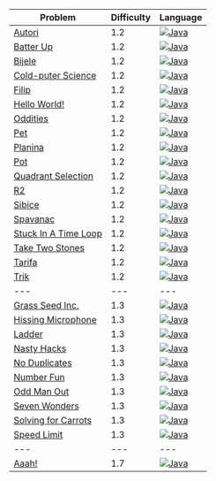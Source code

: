 | Problem                                                                  | Difficulty | Language                                                                                                  |
| ---                                                                      | ---        | ---                                                                                                       |
| [Autori](https://open.kattis.com/problems/autori)                        | 1.2        | [![Java](https://www.google.com/s2/favicons?domain=java.coma)](../master/Java/1.2/Autori.java)            |
| [Batter Up](https://open.kattis.com/problems/batterup)                   | 1.2        | [![Java](https://www.google.com/s2/favicons?domain=java.coma)](../master/Java/1.2/BatterUp.java)          |
| [Bijele](https://open.kattis.com/problems/bijele)                        | 1.2        | [![Java](https://www.google.com/s2/favicons?domain=java.coma)](../master/Java/1.2/Bijele.java)            |
| [Cold-puter Science](https://open.kattis.com/problems/cold)              | 1.2        | [![Java](https://www.google.com/s2/favicons?domain=java.coma)](../master/Java/1.2/ColdPuterScience.java)  |
| [Filip](https://open.kattis.com/problems/filip)                          | 1.2        | [![Java](https://www.google.com/s2/favicons?domain=java.coma)](../master/Java/1.2/Filip.java)             |
| [Hello World!](https://open.kattis.com/problems/hello)                   | 1.2        | [![Java](https://www.google.com/s2/favicons?domain=java.coma)](../master/Java/1.2/HelloWorld.java)        |
| [Oddities](https://open.kattis.com/problems/oddities)                    | 1.2        | [![Java](https://www.google.com/s2/favicons?domain=java.coma)](../master/Java/1.2/HissingMicrophone.java) |
| [Pet](https://open.kattis.com/problems/pet)                              | 1.2        | [![Java](https://www.google.com/s2/favicons?domain=java.coma)](../master/Java/1.2/Oddities.java)          |
| [Planina](https://open.kattis.com/problems/planina)                      | 1.2        | [![Java](https://www.google.com/s2/favicons?domain=java.coma)](../master/Java/1.2/Pet.java)               |
| [Pot](https://open.kattis.com/problems/pot)                              | 1.2        | [![Java](https://www.google.com/s2/favicons?domain=java.coma)](../master/Java/1.2/Planina.java)           |
| [Quadrant Selection](https://open.kattis.com/problems/quadrant)          | 1.2        | [![Java](https://www.google.com/s2/favicons?domain=java.coma)](../master/Java/1.2/Pot.java)               |
| [R2](https://open.kattis.com/problems/r2)                                | 1.2        | [![Java](https://www.google.com/s2/favicons?domain=java.coma)](../master/Java/1.2/Quadrant.java)          |
| [Sibice](https://open.kattis.com/problems/sibice)                        | 1.2        | [![Java](https://www.google.com/s2/favicons?domain=java.coma)](../master/Java/1.2/R2.java)                |
| [Spavanac](https://open.kattis.com/problems/spavanac)                    | 1.2        | [![Java](https://www.google.com/s2/favicons?domain=java.coma)](../master/Java/1.2/Sibice.java)            |
| [Stuck In A Time Loop](https://open.kattis.com/problems/timeloop)        | 1.2        | [![Java](https://www.google.com/s2/favicons?domain=java.coma)](../master/Java/1.2/StuckInATimeLoop.java)  |
| [Take Two Stones](https://open.kattis.com/problems/twostones)            | 1.2        | [![Java](https://www.google.com/s2/favicons?domain=java.coma)](../master/Java/1.2/TakeTwoStones.java)     |
| [Tarifa](https://open.kattis.com/problems/tarifa)                        | 1.2        | [![Java](https://www.google.com/s2/favicons?domain=java.coma)](../master/Java/1.2/Tarifa.java)            |
| [Trik](https://open.kattis.com/problems/trik)                            | 1.2        | [![Java](https://www.google.com/s2/favicons?domain=java.coma)](../master/Java/1.2/Trik.java)              |
| ---                                                                      | ---        | ---                                                                                                       |
| [Grass Seed Inc.](https://open.kattis.com/problems/grassseed)            | 1.3        | [![Java](https://www.google.com/s2/favicons?domain=java.coma)](../master/Java/1.3/GrassSeedInc.java)      |
| [Hissing Microphone](https://open.kattis.com/problems/hissingmicrophone) | 1.3        | [![Java](https://www.google.com/s2/favicons?domain=java.coma)](../master/Java/1.3/NoDuplicates.java)      |
| [Ladder](https://open.kattis.com/problems/ladder)                        | 1.3        | [![Java](https://www.google.com/s2/favicons?domain=java.coma)](../master/Java/1.3/Ladder.java)            |
| [Nasty Hacks](https://open.kattis.com/problems/nastyhacks)               | 1.3        | [![Java](https://www.google.com/s2/favicons?domain=java.coma)](../master/Java/1.3/NastyHacks.java)        |
| [No Duplicates](https://open.kattis.com/problems/nodup)                  | 1.3        | [![Java](https://www.google.com/s2/favicons?domain=java.coma)](../master/Java/1.3/OddManOut.java)         |
| [Number Fun](https://open.kattis.com/problems/numberfun)                 | 1.3        | [![Java](https://www.google.com/s2/favicons?domain=java.coma)](../master/Java/1.3/NumberFun.java)         |
| [Odd Man Out](https://open.kattis.com/problems/oddmanout)                | 1.3        | [![Java](https://www.google.com/s2/favicons?domain=java.coma)](../master/Java/1.3/SevenWonders.java)      |
| [Seven Wonders](https://open.kattis.com/problems/sevenwonders)           | 1.3        | [![Java](https://www.google.com/s2/favicons?domain=java.coma)](../master/Java/1.3/SolvingForCarrots.java) |
| [Solving for Carrots](https://open.kattis.com/problems/carrots)          | 1.3        | [![Java](https://www.google.com/s2/favicons?domain=java.coma)](../master/Java/1.3/Spavanac.java)          |
| [Speed Limit](https://open.kattis.com/problems/speedlimit)               | 1.3        | [![Java](https://www.google.com/s2/favicons?domain=java.coma)](../master/Java/1.3/SpeedLimit.java)        |
| ---                                                                      | ---        | ---                                                                                                       |
| [Aaah!](https://open.kattis.com/problems/aaah)                           | 1.7        | [![Java](https://www.google.com/s2/favicons?domain=java.coma)](../master/Java/1.3/Aaah.java)              |